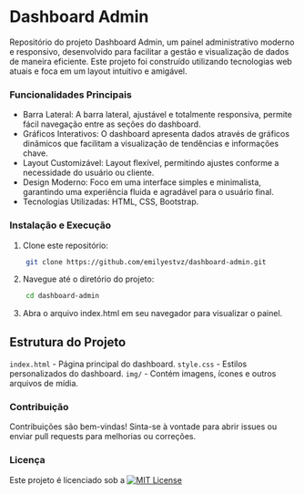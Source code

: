 
# Dashboard Admin

Repositório do projeto Dashboard Admin, um painel administrativo moderno e responsivo, desenvolvido para facilitar a gestão e visualização de dados de maneira eficiente. Este projeto foi construído utilizando tecnologias web atuais e foca em um layout intuitivo e amigável.

### Funcionalidades Principais
- Barra Lateral: A barra lateral, ajustável e totalmente responsiva, permite fácil navegação entre as seções do dashboard.
- Gráficos Interativos: O dashboard apresenta dados através de gráficos dinâmicos que facilitam a visualização de tendências e informações chave.
- Layout Customizável: Layout flexível, permitindo ajustes conforme a necessidade do usuário ou cliente.
- Design Moderno: Foco em uma interface simples e minimalista, garantindo uma experiência fluida e agradável para o usuário final.
- Tecnologias Utilizadas: HTML, CSS, Bootstrap.


### Instalação e Execução

1. Clone este repositório:
```bash
    git clone https://github.com/emilyestvz/dashboard-admin.git
```

2. Navegue até o diretório do projeto:
```bash
    cd dashboard-admin
```
3. Abra o arquivo index.html em seu navegador para visualizar o painel.

## Estrutura do Projeto

`index.html` - Página principal do dashboard.
`style.css` - Estilos personalizados do dashboard.
`img/` - Contém imagens, ícones e outros arquivos de mídia.

### Contribuição
Contribuições são bem-vindas! Sinta-se à vontade para abrir issues ou enviar pull requests para melhorias ou correções.

### Licença
Este projeto é licenciado sob a [![MIT License](https://img.shields.io/badge/License-MIT-green.svg)](https://choosealicense.com/licenses/mit/)
